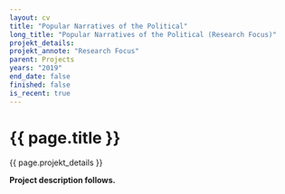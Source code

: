 ```yaml
---
layout: cv
title: "Popular Narratives of the Political"
long_title: "Popular Narratives of the Political (Research Focus)"
projekt_details: 
projekt_annote: "Research Focus"
parent: Projects
years: "2019"
end_date: false
finished: false
is_recent: true
---
```

<h1>{{ page.title }}</h1>
<div class="subtitle">{{ page.projekt_details }}</div>

<strong>Project description follows.</strong>
